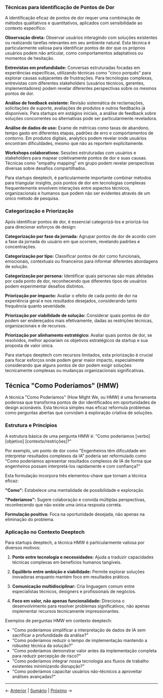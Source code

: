 ### Técnicas para Identificação de Pontos de Dor

A identificação eficaz de pontos de dor requer uma combinação de métodos qualitativos e quantitativos, aplicados com sensibilidade ao contexto específico:

**Observação direta:** Observar usuários interagindo com soluções existentes ou realizando tarefas relevantes em seu ambiente natural. Esta técnica é particularmente valiosa para identificar pontos de dor que os próprios usuários podem não articular, como comportamentos adaptativos ou momentos de hesitação.

**Entrevistas em profundidade:** Conversas estruturadas focadas em experiências específicas, utilizando técnicas como "cinco porquês" para explorar causas subjacentes de frustrações. Para tecnologias complexas, entrevistas com diferentes stakeholders (usuários técnicos, gerentes, implementadores) podem revelar diferentes perspectivas sobre os mesmos pontos de dor.

**Análise de feedback existente:** Revisão sistemática de reclamações, solicitações de suporte, avaliações de produtos e outros feedbacks já disponíveis. Para startups em estágios iniciais, a análise de feedback sobre soluções concorrentes ou alternativas pode ser particularmente reveladora.

**Análise de dados de uso:** Exame de métricas como taxas de abandono, tempo gasto em diferentes etapas, padrões de erro e comportamentos de contorno. Em produtos digitais, analytics podem revelar onde usuários encontram dificuldades, mesmo que não as reportem explicitamente.

**Workshops colaborativos:** Sessões estruturadas com usuários e stakeholders para mapear coletivamente pontos de dor e suas causas. Técnicas como "empathy mapping" em grupo podem revelar perspectivas diversas sobre desafios compartilhados.

Para startups deeptech, é particularmente importante combinar métodos para triangular insights, pois pontos de dor em tecnologias complexas frequentemente envolvem interações entre aspectos técnicos, organizacionais e humanos que podem não ser evidentes através de um único método de pesquisa.

### Categorização e Priorização

Após identificar pontos de dor, é essencial categorizá-los e priorizá-los para direcionar esforços de design:

**Categorização por fase da jornada:** Agrupar pontos de dor de acordo com a fase da jornada do usuário em que ocorrem, revelando padrões e concentrações.

**Categorização por tipo:** Classificar pontos de dor como funcionais, emocionais, contextuais ou financeiros para informar diferentes abordagens de solução.

**Categorização por persona:** Identificar quais personas são mais afetadas por cada ponto de dor, reconhecendo que diferentes tipos de usuários podem experimentar desafios distintos.

**Priorização por impacto:** Avaliar o efeito de cada ponto de dor na experiência geral e nos resultados desejados, considerando tanto frequência quanto severidade.

**Priorização por viabilidade de solução:** Considerar quais pontos de dor podem ser endereçados mais efetivamente, dadas as restrições técnicas, organizacionais e de recursos.

**Priorização por alinhamento estratégico:** Avaliar quais pontos de dor, se resolvidos, melhor apoiariam os objetivos estratégicos da startup e sua proposta de valor única.

Para startups deeptech com recursos limitados, esta priorização é crucial para focar esforços onde podem gerar maior impacto, especialmente considerando que alguns pontos de dor podem exigir soluções tecnicamente complexas ou mudanças organizacionais significativas.

## Técnica "Como Poderíamos" (HMW)

A técnica "Como Poderíamos" (How Might We, ou HMW) é uma ferramenta poderosa que transforma pontos de dor identificados em oportunidades de design acionáveis. Esta técnica simples mas eficaz reformula problemas como perguntas abertas que convidam à exploração criativa de soluções.

### Estrutura e Princípios

A estrutura básica de uma pergunta HMW é: "Como poderíamos [verbo] [objetivo] [contexto/restrições]?"

Por exemplo, um ponto de dor como "Engenheiros têm dificuldade em interpretar resultados complexos da IA" poderia ser reformulado como "Como poderíamos apresentar resultados complexos de IA de forma que engenheiros possam interpretá-los rapidamente e com confiança?"

Esta formulação incorpora três elementos-chave que tornam a técnica eficaz:

**"Como":** Estabelece uma mentalidade de possibilidade e exploração.

**"Poderíamos":** Sugere colaboração e convida múltiplas perspectivas, reconhecendo que não existe uma única resposta correta.

**Formulação positiva:** Foca na oportunidade desejada, não apenas na eliminação do problema.

### Aplicação no Contexto Deeptech

Para startups deeptech, a técnica HMW é particularmente valiosa por diversos motivos:

1. **Ponte entre tecnologia e necessidades:** Ajuda a traduzir capacidades técnicas complexas em benefícios humanos tangíveis.

2. **Equilíbrio entre ambição e viabilidade:** Permite explorar soluções inovadoras enquanto mantém foco em resultados práticos.

3. **Comunicação multidisciplinar:** Cria linguagem comum entre especialistas técnicos, designers e profissionais de negócios.

4. **Foco em valor, não apenas funcionalidade:** Direciona o desenvolvimento para resolver problemas significativos, não apenas implementar recursos tecnicamente impressionantes.

Exemplos de perguntas HMW em contexto deeptech:

- "Como poderíamos simplificar a interpretação de dados de IA sem sacrificar a profundidade da análise?"
- "Como poderíamos reduzir o tempo de implementação mantendo a robustez técnica da solução?"
- "Como poderíamos demonstrar valor antes da implementação completa para reduzir percepção de risco?"
- "Como poderíamos integrar nossa tecnologia aos fluxos de trabalho existentes minimizando disrupção?"
- "Como poderíamos capacitar usuários não-técnicos a aproveitar análises avançadas?"

---

← [Anterior](./1.4.2_pontos_dor_oportunidades_parte1.md) | [Sumário](../../sumario.md) | [Próximo](./1.4.2_pontos_dor_oportunidades_parte3.md) →